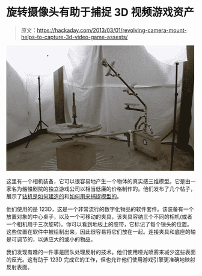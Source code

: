 # 旋转摄像头有助于捕捉 3D 视频游戏资产

> 原文：<https://hackaday.com/2013/03/01/revolving-camera-mount-helps-to-capture-3d-video-game-assests/>

![3d-image-capture](img/ef5d252e8f0fa4a30d5ec313ee08da0c.png)

这里有一个相机装备，它可以很容易地产生一个物体的真实感三维模型。它是由一家名为骷髅剧院的独立游戏公司以相当低廉的价格制作的。他们发布了几个帖子，展示了[钻机是如何建造的](http://skulltheatre.wordpress.com/2012/10/10/improvements-to-the-camera-rig/)和[如何用来捕捉模型的](http://skulltheatre.wordpress.com/2012/09/13/where-the-magic-happens-2/)。

他们使用的是 123D，这是一个非常流行的数字化物品的软件套件。该装备有一个放置对象的中心桌子，以及一个可移动的夹具，该夹具容纳三个不同的相机(或者一个相机用于三次旋转)。你可以看到地板上的胶带，它标记了每个镜头的位置。这些位置在软件中被绘制出来，因此很容易将它们放在一起。连接夹具和底座的轴是可调节的，以适应大的或小的物品。

我们发现有趣的一件事是团队处理反射的技术。他们使用哑光喷雾来减少这些表面的反光。这有助于 123D 完成它的工作，但也允许他们使用游戏引擎更准确地映射反射表面。